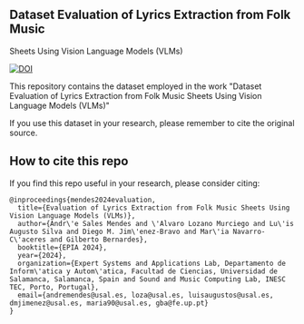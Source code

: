 ## Dataset Evaluation of Lyrics Extraction from Folk Music
Sheets Using Vision Language Models (VLMs)


[![DOI](https://zenodo.org/badge/DOI/10.5281/zenodo.12662916.svg)](https://doi.org/10.5281/zenodo.12662916)



This repository contains the dataset employed in the work "Dataset Evaluation of Lyrics Extraction from Folk Music
Sheets Using Vision Language Models (VLMs)"


If you use this dataset in your research, please remember to cite the original source.


## How to cite this repo
If you find this repo useful in your research, please consider citing:

```
@inproceedings{mendes2024evaluation,
  title={Evaluation of Lyrics Extraction from Folk Music Sheets Using Vision Language Models (VLMs)},
  author={Andr\'e Sales Mendes and \'Alvaro Lozano Murciego and Lu\'is Augusto Silva and Diego M. Jim\'enez-Bravo and Mar\'ia Navarro-C\'aceres and Gilberto Bernardes},
  booktitle={EPIA 2024},
  year={2024},
  organization={Expert Systems and Applications Lab, Departamento de Inform\'atica y Autom\'atica, Facultad de Ciencias, Universidad de Salamanca, Salamanca, Spain and Sound and Music Computing Lab, INESC TEC, Porto, Portugal},
  email={andremendes@usal.es, loza@usal.es, luisaugustos@usal.es, dmjimenez@usal.es, maria90@usal.es, gba@fe.up.pt}
}
```
